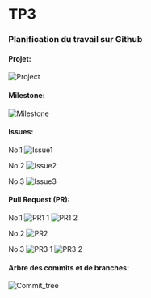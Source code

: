 # TP3


### Planification du travail sur Github

#### Projet:
![Project](https://user-images.githubusercontent.com/73801331/161141736-1f62123e-e38a-464c-a66d-753cf70ff32c.PNG)

#### Milestone:
![Milestone](https://user-images.githubusercontent.com/73801331/161141784-8d91c57b-c23c-44ad-8a74-04a4aa09cb33.PNG)

#### Issues:
No.1
![Issue1](https://user-images.githubusercontent.com/73801331/161141851-c7d30e96-c547-43ec-a9d8-c8342e048a0c.PNG)

No.2
![Issue2](https://user-images.githubusercontent.com/73801331/161141869-15788cf5-f95d-4fde-8658-9ed1848a70a1.PNG)

No.3
![Issue3](https://user-images.githubusercontent.com/73801331/161141887-37a521d2-0f41-4c3f-91fa-1ba9c8bd0e8a.PNG)

#### Pull Request (PR):
No.1
![PR1 1](https://user-images.githubusercontent.com/73801331/161141961-f986bedb-bfb6-47da-bd6c-b59ea07eeb60.PNG)
![PR1 2](https://user-images.githubusercontent.com/73801331/161141965-25bbb52e-e7d3-48b7-9b92-6e516be3a6c5.PNG)

No.2
![PR2](https://user-images.githubusercontent.com/73801331/161141993-9813de4d-d00f-45a8-8293-60fecc150b6f.PNG)

No.3
![PR3 1](https://user-images.githubusercontent.com/73801331/161142020-345d7d21-a250-4883-8e8f-211bdbf652a5.PNG)
![PR3 2](https://user-images.githubusercontent.com/73801331/161142022-ff992f55-6612-4099-9838-d77e9a19fa8c.PNG)

#### Arbre des commits et de branches:
![Commit_tree](https://user-images.githubusercontent.com/73801331/161142089-a9eda8c4-a223-4ad6-bb4a-dc1cd382bc13.PNG)

